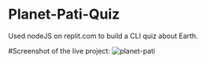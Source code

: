 # Planet-Pati-Quiz
Used nodeJS on replit.com to build a CLI quiz about Earth.

#Screenshot of the live project:
![planet-pati](https://user-images.githubusercontent.com/19659594/200851802-8669b8ce-67d7-4186-aa87-c0302fc0216e.png)
